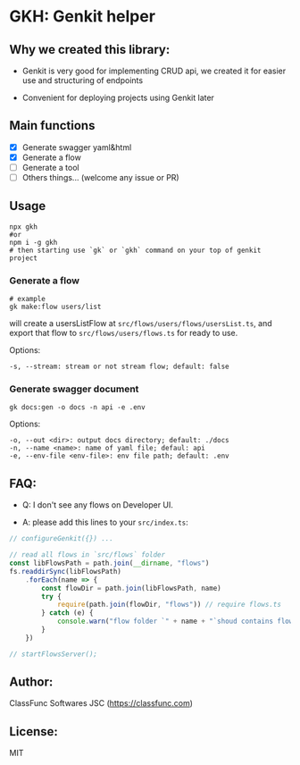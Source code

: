 # GKH: Genkit helper

## Why we created this library:

- Genkit is very good for implementing CRUD api, we created it for easier use and structuring of endpoints

- Convenient for deploying projects using Genkit later

## Main functions

- [x] Generate swagger yaml&html
- [x] Generate a flow
- [ ] Generate a tool
- [ ] Others things... (welcome any issue or PR)

## Usage

```shell
npx gkh
#or
npm i -g gkh
# then starting use `gk` or `gkh` command on your top of genkit project
```


### Generate a flow

```shell
# example
gk make:flow users/list
```
will create a usersListFlow at `src/flows/users/flows/usersList.ts`, and export that flow to `src/flows/users/flows.ts` for
ready to use.

Options:
```
-s, --stream: stream or not stream flow; default: false
```


### Generate swagger document

```shell
gk docs:gen -o docs -n api -e .env
```

Options:

```
-o, --out <dir>: output docs directory; default: ./docs
-n, --name <name>: name of yaml file; defaul: api
-e, --env-file <env-file>: env file path; default: .env
```
## FAQ:
- Q: I don't see any flows on Developer UI.

- A: please add this lines to your `src/index.ts`:
```ts
// configureGenkit({}) ... 

// read all flows in `src/flows` folder
const libFlowsPath = path.join(__dirname, "flows")
fs.readdirSync(libFlowsPath)
    .forEach(name => {
        const flowDir = path.join(libFlowsPath, name)
        try {
            require(path.join(flowDir, "flows")) // require flows.ts
        } catch (e) {
            console.warn("flow folder `" + name + "`shoud contains flows.ts or flows.js")
        }
    })

// startFlowsServer();
```
## Author:

ClassFunc Softwares JSC (https://classfunc.com)

## License:

MIT